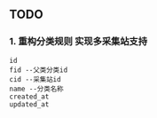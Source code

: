 ## TODO

### 	1. 重构分类规则 实现多采集站支持

```
id 
fid --父类分类id
cid --采集站id
name --分类名称
created_at
updated_at
```

